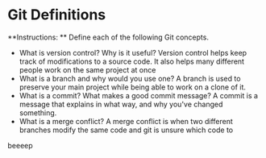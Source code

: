 # Git Definitions

**Instructions: ** Define each of the following Git concepts.

* What is version control?  Why is it useful?
Version control helps keep track of modifications to a source code. It also helps many different people work on the same project at once
* What is a branch and why would you use one?
A branch is used to preserve your main project while being able to work on a clone of it.
* What is a commit? What makes a good commit message?
A commit is a message that explains in what way, and why you've changed something.
* What is a merge conflict?
A merge conflict is when two different branches modify the same code and git is unsure which code to

beeeep